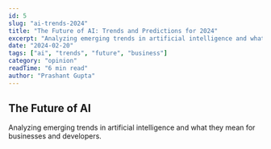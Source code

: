 ```yaml
---
id: 5
slug: "ai-trends-2024"
title: "The Future of AI: Trends and Predictions for 2024"
excerpt: "Analyzing emerging trends in artificial intelligence and what they mean for businesses and developers."
date: "2024-02-20"
tags: ["ai", "trends", "future", "business"]
category: "opinion"
readTime: "6 min read"
author: "Prashant Gupta"
---
```


<h2>The Future of AI</h2><p>Analyzing emerging trends in artificial intelligence and what they mean for businesses and developers.</p>
